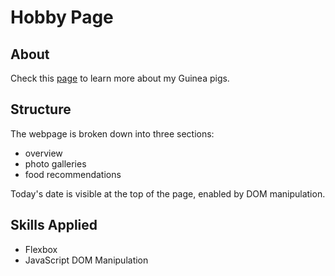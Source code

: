 # Hobby Page

## About
Check this [page](https://yuqingwang98.github.io/hobby-page/) to learn more about my Guinea pigs.


## Structure
The webpage is broken down into three sections:
- overview
- photo galleries
- food recommendations

Today's date is visible at the top of the page, enabled by DOM manipulation.

## Skills Applied
- Flexbox
- JavaScript DOM Manipulation
